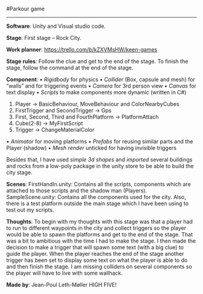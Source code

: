 #Parkour game
___

**Software**: Unity and Visual studio code.

**Stage**: First stage – Rock City.

**Work planner**: https://trello.com/b/kZXVMsHW/keen-games

**Stage rules**: Follow the clue and get to the end of the stage. To finish the stage, follow the command at the end of the stage.

**Component**: 
•	*Rigidbody* for physics
•	*Collider* (Box, capsule and mesh) for “walls” and for triggering events
•	*Camera* for 3rd person view 
•	*Canvas* for text display
•	*Scripts* to make components more dynamic (written in C#)
1.	Player -> BasicBehaviour, MoveBehaviour and ColorNearbyCubes
2.	FirstTrigger and  SecondTrigger -> Gps
3.	First, Second, Third and FourthPlatform -> PlatformAttach
4.	Cube(2-8) -> MyFirstScript
5.	Trigger -> ChangeMaterialColor

•	*Animator* for moving platforms 
•	*Prefabs* for reusing similar parts and the Player (shadow)
•	*Mesh render* unticked for having invisible triggers 

Besides that, I have used *simple 3d shapes* and *imported* several buildings and rocks from a low-poly package in the unity store to be able to build the city stage.

**Scenes**: 
FirstHandIn.unity: Contains all the scripts, components which are attached to those scripts and the shadow man (Players).
SampleScene.unity: Contains all the components used for the city. Also, there is a test platform outside the main stage which I have been using to test out my scripts.

**Thoughts**: To begin with my thoughts with this stage was that a player had to run to different waypoints in the city and collect triggers so the player would be able to spawn the platforms and get to the end of the stage. That was a bit to ambitious with the time I had to make the stage. I then made the decision to make a trigger that will spawn some text (with a big clue) to guide the player. When the player reaches the end of the stage another trigger has been set to display some text on what the player is able to do and then finish the stage.
I am missing colliders on several components so the player will have to live with some wallhack.

**Made by**: Jean-Poul Leth-Møller
HIGH FIVE!
